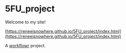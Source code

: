 # 5FU_project
Welcome to my site!  

[https://reneeisnowhere.github.io/5FU_project/index.html](https://reneeisnowhere.github.io/5FU_project/index.html) 





A [workflowr][] project.

[workflowr]: https://github.com/workflowr/workflowr
